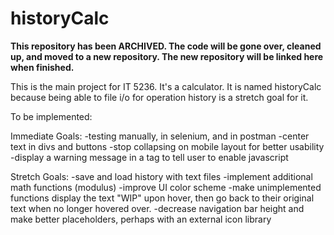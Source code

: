 # historyCalc
<b>This repository has been ARCHIVED. The code will be gone over, cleaned up, and moved to a new repository. The new repository will be linked here when finished.</b>

This is the main project for IT 5236. It's a calculator. It is named historyCalc because being able to file i/o for operation history is a stretch goal for it.

To be implemented:

Immediate Goals:
-testing manually, in selenium, and in postman
-center text in divs and buttons
-stop collapsing on mobile layout for better usability
-display a warning message in a <noscript> tag to tell user to enable javascript



Stretch Goals:
-save and load history with text files
-implement additional math functions (modulus)
-improve UI color scheme
-make unimplemented functions display the text "WIP" upon hover, then go back to their original text when no longer hovered over.
-decrease navigation bar height and make better placeholders, perhaps with an external icon library
